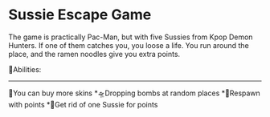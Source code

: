 # Sussie Escape Game
The game is practically Pac-Man, but with five Sussies from Kpop Demon Hunters. If one of them catches you, you loose a life. You run around the place, and the ramen noodles give you extra points.

👾Abilities:

---

🎯You can buy more skins
*🛸Dropping bombs at random places
*🧸Respawn with points
*🥊Get rid of one Sussie for points
